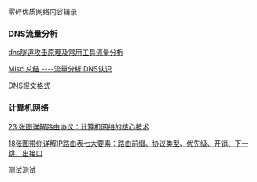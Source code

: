 

零碎优质网络内容辑录

### DNS流量分析

[dns隧道攻击原理及常用工具流量分析](https://www.cnblogs.com/HighnessDragonfly/p/14631308.html)



[Misc 总结 ----流量分析 DNS认识](https://xz.aliyun.com/t/1942)

[DNS报文格式](https://fasionchan.com/network/dns/packet-format/)

### 计算机网络

[23 张图详解路由协议：计算机网络的核心技术](https://www.sdnlab.com/25307.html)

[18张图带你详解IP路由表七大要素：路由前缀、协议类型、优先级、开销、下一跳、出接口](https://cloud.tencent.com/developer/article/1875682)





测试测试